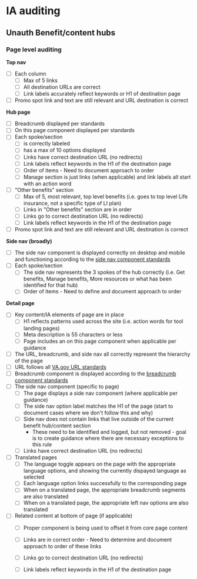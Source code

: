 # IA auditing

## Unauth Benefit/content hubs

### Page level auditing

**Top nav**
- [ ] Each column
  - [ ] Max of 5 links
  - [ ] All destination URLs are correct
  - [ ] Link labels accurately reflect keywords or H1 of destination page
- [ ] Promo spot link and text are still relevant and URL destination is correct

**Hub page**
- [ ] Breadcrumb displayed per standards
- [ ] On this page component displayed per standards
- [ ] Each spoke/section
  - [ ] is correctly labeled
  - [ ] has a max of 10 options displayed
  - [ ] Links have correct destination URL (no redirects)
  - [ ] Link labels reflect keywords in the H1 of the destination page
  - [ ] Order of items - Need to document approach to order
  - [ ] Manage section is just links (when applicable) and link labels all start with an action word
- [ ] "Other benefits" section
  - [ ] Max of 5, most relevant, top level benefits (i.e. goes to top level Life insurance, not a specific type of LI plan)
  - [ ] Links in "Other benefits" section are in order 
  - [ ] Links go to correct destination URL (no redirects)
  - [ ] Link labels reflect keywords in the H1 of the destination page
- [ ] Promo spot link and text are still relevant and URL destination is correct

**Side nav (broadly)**
- [ ] The side nav component is displayed correctly on desktop and mobile and functioning according to the [side nav component standards](https://design.va.gov/components/sidenav) 
- [ ] Each spoke/section
  - [ ] The side nav represents the 3 spokes of the hub correctly (i.e. Get benefits, Manage benefits, More resources or what has been identified for that hub)
  - [ ] Order of items - Need to define and document approach to order

**Detail page**
- [ ] Key content/IA elements of page are in place
  - [ ] H1 reflects patterns used across the site (i.e. action words for tool landing pages)
  - [ ] Meta description is 55 characters or less
  - [ ] Page includes an on this page component when applicable per guidance
- [ ] The URL, breadcrumb, and side nav all correctly represent the hierarchy of the page
- [ ] URL follows all [VA.gov URL standards](https://design.va.gov/content-style-guide/url-standards)
- [ ] Breadcrumb component is displayed according to the [breadcrumb component standards](https://design.va.gov/components/breadcrumbs)
- [ ] The side nav component (specific to page) 
  - [ ] The page displays a side nav component (where applicable per guidance)
  - [ ] The side nav option label matches the H1 of the page (start to document cases where we don't follow this and why)
  - [ ] Side nav does not contain links that live outside of the current benefit hub/content section
    - These need to be identified and logged, but not removed - goal is to create guidance where there are necessary exceptions to this rule
  - [ ] Links have correct destination URL (no redirects)
- [ ] Translated pages
  - [ ] The language toggle appears on the page with the appropriate language options, and showing the currently dispayed language as selected
  - [ ] Each language option links successfully to the corresponding page
  - [ ] When on a translated page, the appropriate breadcrumb segments are also translated
  - [ ] When on a translated page, the appropriate left nav options are also translated 
- [ ] Related content at bottom of page (if applicable)
  - [ ] Proper component is being used to offset it from core page content
  - [ ] Links are in correct order  - Need to determine and document approach to order of these links
  - [ ] Links go to correct destination URL (no redirects)
  - [ ] Link labels reflect keywords in the H1 of the destination page





